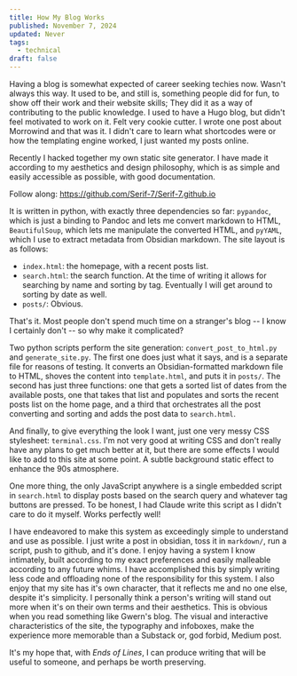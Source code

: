 ```yaml
---
title: How My Blog Works
published: November 7, 2024
updated: Never
tags:
  - technical
draft: false
---
```


Having a blog is somewhat expected of career seeking techies now. Wasn't always this way. It used to be, and still is, something people did for fun, to show off their work and their website skills; They did it as a way of contributing to the public knowledge. I used to have a Hugo blog, but didn't feel motivated to work on it. Felt very cookie cutter. I wrote one post about Morrowind and that was it. I didn't care to learn what shortcodes were or how the templating engine worked, I just wanted my posts online.

Recently I hacked together my own static site generator. I have made it according to my aesthetics and design philosophy, which is as simple and easily accessible as possible, with good documentation.

Follow along: https://github.com/Serif-7/Serif-7.github.io

It is written in python, with exactly three dependencies so far: `pypandoc`, which is just a binding to Pandoc and lets me convert markdown to HTML, `BeautifulSoup`, which lets me manipulate the converted HTML, and `pyYAML`, which I use to extract metadata from Obsidian markdown. The site layout is as follows:

* `index.html`: the homepage, with a recent posts list.
* `search.html`: the search function. At the time of writing it allows for searching by name and sorting by tag. Eventually I will get around to sorting by date as well.
* `posts/`: Obvious.

That's it. Most people don't spend much time on a stranger's blog -- I know I certainly don't -- so why make it complicated?

Two python scripts perform the site generation: `convert_post_to_html.py` and `generate_site.py`. The first one does just what it says, and is a separate file for reasons of testing. It converts an Obsidian-formatted markdown file to HTML, shoves the content into `template.html`, and puts it in `posts/`. The second has just three functions: one that gets a sorted list of dates from the available posts, one that takes that list and populates and sorts the recent posts list on the home page, and a third that orchestrates all the post converting and sorting and adds the post data to `search.html`.

And finally, to give everything the look I want, just one very messy CSS stylesheet: `terminal.css`. I'm not very good at writing CSS and don't really have any plans to get much better at it, but there are some effects I would like to add to this site at some point. A subtle background static effect to enhance the 90s atmosphere.

One more thing, the only JavaScript anywhere is a single embedded script in `search.html` to display posts based on the search query and whatever tag buttons are pressed. To be honest, I had Claude write this script as I didn't care to do it myself. Works perfectly well!

I have endeavored to make this system as exceedingly simple to understand and use as possible. I just write a post in obsidian, toss it in `markdown/`, run a script, push to github, and it's done. I enjoy having a system I know intimately, built according to my exact preferences and easily malleable according to any future whims. I have accomplished this by simply writing less code and offloading none of the responsibility for this system. I also enjoy that my site has it's own character, that it reflects me and no one else, despite it's simplicity. I personally think a person's writing will stand out more when it's on their own terms and their aesthetics. This is obvious when you read something like Gwern's blog. The visual and interactive characteristics of the site, the typography and infoboxes, make the experience more memorable than a Substack or, god forbid, Medium post.

It's my hope that, with *Ends of Lines*, I can produce writing that will be useful to someone, and perhaps be worth preserving.

